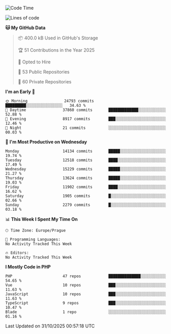 <!--START_SECTION:waka-->
![Code Time](http://img.shields.io/badge/Code%20Time-1%2C584%20hrs%203%20mins-blue)

![Lines of code](https://img.shields.io/badge/From%20Hello%20World%20I%27ve%20Written-20.3%20million%20lines%20of%20code-blue)

**🐱 My GitHub Data** 

> 📦 400.0 kB Used in GitHub's Storage 
 > 
> 🏆 51 Contributions in the Year 2025
 > 
> 💼 Opted to Hire
 > 
> 📜 53 Public Repositories 
 > 
> 🔑 60 Private Repositories 
 > 
**I'm an Early 🐤** 

```text
🌞 Morning                24793 commits       █████████░░░░░░░░░░░░░░░░   34.63 % 
🌆 Daytime                37860 commits       █████████████░░░░░░░░░░░░   52.88 % 
🌃 Evening                8917 commits        ███░░░░░░░░░░░░░░░░░░░░░░   12.46 % 
🌙 Night                  21 commits          ░░░░░░░░░░░░░░░░░░░░░░░░░   00.03 % 
```
📅 **I'm Most Productive on Wednesday** 

```text
Monday                   14134 commits       █████░░░░░░░░░░░░░░░░░░░░   19.74 % 
Tuesday                  12518 commits       ████░░░░░░░░░░░░░░░░░░░░░   17.49 % 
Wednesday                15229 commits       █████░░░░░░░░░░░░░░░░░░░░   21.27 % 
Thursday                 13624 commits       █████░░░░░░░░░░░░░░░░░░░░   19.03 % 
Friday                   11902 commits       ████░░░░░░░░░░░░░░░░░░░░░   16.62 % 
Saturday                 1905 commits        █░░░░░░░░░░░░░░░░░░░░░░░░   02.66 % 
Sunday                   2279 commits        █░░░░░░░░░░░░░░░░░░░░░░░░   03.18 % 
```


📊 **This Week I Spent My Time On** 

```text
🕑︎ Time Zone: Europe/Prague

💬 Programming Languages: 
No Activity Tracked This Week

🔥 Editors: 
No Activity Tracked This Week
```

**I Mostly Code in PHP** 

```text
PHP                      47 repos            ██████████████░░░░░░░░░░░   54.65 % 
Vue                      10 repos            ███░░░░░░░░░░░░░░░░░░░░░░   11.63 % 
JavaScript               10 repos            ███░░░░░░░░░░░░░░░░░░░░░░   11.63 % 
TypeScript               9 repos             ███░░░░░░░░░░░░░░░░░░░░░░   10.47 % 
Blade                    1 repo              ░░░░░░░░░░░░░░░░░░░░░░░░░   01.16 % 
```




 Last Updated on 31/10/2025 00:57:18 UTC
<!--END_SECTION:waka-->
<!--
**AlexKratky/AlexKratky** is a ✨ _special_ ✨ repository because its `README.md` (this file) appears on your GitHub profile.

Here are some ideas to get you started:

- 🔭 I’m currently working on ...
- 🌱 I’m currently learning ...
- 👯 I’m looking to collaborate on ...
- 🤔 I’m looking for help with ...
- 💬 Ask me about ...
- 📫 How to reach me: ...
- 😄 Pronouns: ...
- ⚡ Fun fact: ...
-->
